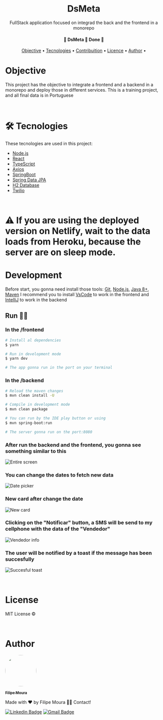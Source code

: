 <h1 align="center"> DsMeta </h1>

<p align="center">FullStack application focused on integrad the back and the frontend in a monorepo</p>


<h4 align="center"> 
	🚧  DsMeta 🚀 Done 🚧
</h4>

<p align="center">
 <a href="#objective">Objective</a> •
 <a href="#tecnologies">Tecnologies</a> • 
 <a href="#contribuition">Contribuition</a> • 
 <a href="#licence">Licence</a> • 
 <a href="#author">Author</a> •
</p>


# Objective

This project has the objective to integrate a frontend and a backend in a monorepo and deploy those in different services. This is a training project, and all final data is in Portuguese

<br>

# 🛠 Tecnologies

These tecnologies are used in this project:

- [Node.js](https://nodejs.org/en/)
- [React](https://pt-br.reactjs.org/)
- [TypeScript](https://www.typescriptlang.org/)
- [Axios](https://axios-http.com/docs/intro)
- [SpringBoot](https://spring.io/projects/spring-boot)
- [Spring Data JPA](https://spring.io/projects/spring-data-jpa)
- [H2 Database](https://www.h2database.com/html/main.html)
- [Twilio](www.twilio.com/docs)

<br>

# :warning: If you are using the deployed version on Netlify, wait to the data loads from Heroku, because the server are on sleep mode.

# Development

Before start, you gonna need install those tools:
[Git](https://git-scm.com), [Node.js](https://nodejs.org/en/),
[Java 8+](https://www.java.com/en), [Maven](https://maven.apache.org)
I recommend you to install [VsCode](https://code.visualstudio.com/) to work in the frontend
and [IntelliJ](https://www.jetbrains.com/idea/) to work in the backend

##  Run 🏃‍♂️

### In the /frontend

```bash
# Install al dependencies
$ yarn

# Run in development mode
$ yarn dev

# The app gonna run in the port on your terminal
```

### In the /backend

```bash
# Reload the maven changes
$ mvn clean install -U

# Compile in development mode
$ mvn clean package

# You can run by the IDE play button or using
$ mvn spring-boot:run

# The server gonna run on the port:8080
```

### After run the backend and the frontend, you gonna see something similar to this

![Entire screen](/img/fullScreen.png)


### You can change the dates to fetch new data

![Date picker](/img/datepicker.png)


### New card after change the date

![New card](/img/newCard.png)

### Clicking on the "Notificar" button, a SMS will be send to my cellphone with the data of the "Vendedor"

![Vendedor info](/img/smsScreenshot.jpg)

### The user will be notified by a toast if the message has been succesfully

![Succesful toast](/img/succesfulSms.png)

<br>

# License

MIT License ©

<br>

# Author


<a href="https://github.com/Filipey">
 <img style="border-radius: 50%;" src="https://avatars.githubusercontent.com/u/85424389?s=400&u=417925037da99d2637c3714599830ae00c07c99a&v=4" width="100px;" alt=""/>
 <br />
  
 <sub><b> Filipe Moura</b></sub></a>

Made with ❤️ by Filipe Moura 👋🏽 Contact!

[![Linkedin Badge](https://img.shields.io/badge/-Filipe-blue?style=flat-square&logo=Linkedin&logoColor=white&link=https://www.linkedin.com/in/filipeasm/)](https://www.linkedin.com/in/filipeasm/)
[![Gmail Badge](https://img.shields.io/badge/-filipeasm18@gmail.com-c14438?style=flat-square&logo=Gmail&logoColor=white&link=mailto:filipeasm18@gmail.com)](mailto:filipeasm18@gmail.com)

